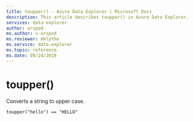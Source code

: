 ```yaml
---
title: toupper() - Azure Data Explorer | Microsoft Docs
description: This article describes toupper() in Azure Data Explorer.
services: data-explorer
author: orspod
ms.author: v-orspod
ms.reviewer: mblythe
ms.service: data-explorer
ms.topic: reference
ms.date: 09/24/2018
---
```

# toupper()

Converts a string to upper case.

```kusto
toupper("hello") == "HELLO"
```